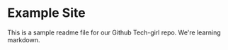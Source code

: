 # Example Site

This is a sample readme file for our Github Tech-girl repo. We're learning markdown. 